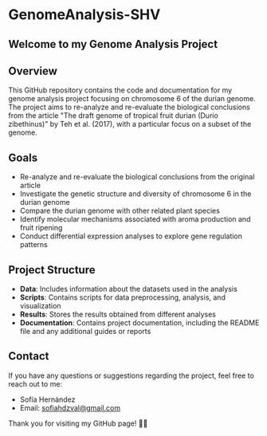 # GenomeAnalysis-SHV

## Welcome to my Genome Analysis Project

## Overview

This GitHub repository contains the code and documentation for my genome analysis project focusing on chromosome 6 of the durian genome. The project aims to re-analyze and re-evaluate the biological conclusions from the article "The draft genome of tropical fruit durian (Durio zibethinus)" by Teh et al. (2017), with a particular focus on a subset of the genome.

## Goals

- Re-analyze and re-evaluate the biological conclusions from the original article
- Investigate the genetic structure and diversity of chromosome 6 in the durian genome
- Compare the durian genome with other related plant species
- Identify molecular mechanisms associated with aroma production and fruit ripening
- Conduct differential expression analyses to explore gene regulation patterns

## Project Structure

- **Data**: Includes information about the datasets used in the analysis
- **Scripts**: Contains scripts for data preprocessing, analysis, and visualization
- **Results**: Stores the results obtained from different analyses
- **Documentation**: Contains project documentation, including the README file and any additional guides or reports

## Contact

If you have any questions or suggestions regarding the project, feel free to reach out to me:

- Sofía Hernández
- Email: sofiahdzval@gmail.com

Thank you for visiting my GitHub page! 🧬🔬
